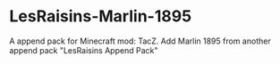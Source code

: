 # LesRaisins-Marlin-1895
A append pack for Minecraft mod: TacZ. Add Marlin 1895 from another append pack "LesRaisins Append Pack"
